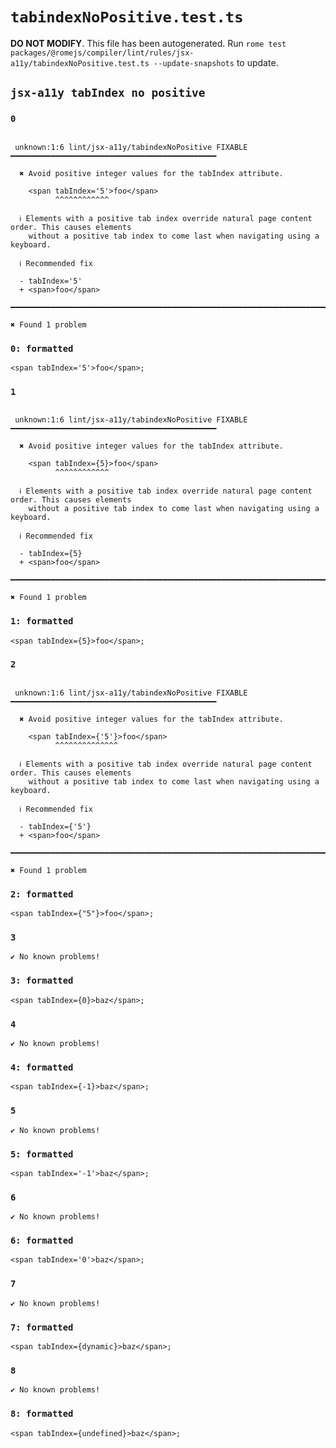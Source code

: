 # `tabindexNoPositive.test.ts`

**DO NOT MODIFY**. This file has been autogenerated. Run `rome test packages/@romejs/compiler/lint/rules/jsx-a11y/tabindexNoPositive.test.ts --update-snapshots` to update.

## `jsx-a11y tabIndex no positive`

### `0`

```

 unknown:1:6 lint/jsx-a11y/tabindexNoPositive FIXABLE ━━━━━━━━━━━━━━━━━━━━━━━━━━━━━━━━━━━━━━━━━━━━━━

  ✖ Avoid positive integer values for the tabIndex attribute.

    <span tabIndex='5'>foo</span>
          ^^^^^^^^^^^^

  ℹ Elements with a positive tab index override natural page content order. This causes elements
    without a positive tab index to come last when navigating using a keyboard.

  ℹ Recommended fix

  - tabIndex='5'
  + <span>foo</span>

━━━━━━━━━━━━━━━━━━━━━━━━━━━━━━━━━━━━━━━━━━━━━━━━━━━━━━━━━━━━━━━━━━━━━━━━━━━━━━━━━━━━━━━━━━━━━━━━━━━━

✖ Found 1 problem

```

### `0: formatted`

```
<span tabIndex='5'>foo</span>;

```

### `1`

```

 unknown:1:6 lint/jsx-a11y/tabindexNoPositive FIXABLE ━━━━━━━━━━━━━━━━━━━━━━━━━━━━━━━━━━━━━━━━━━━━━━

  ✖ Avoid positive integer values for the tabIndex attribute.

    <span tabIndex={5}>foo</span>
          ^^^^^^^^^^^^

  ℹ Elements with a positive tab index override natural page content order. This causes elements
    without a positive tab index to come last when navigating using a keyboard.

  ℹ Recommended fix

  - tabIndex={5}
  + <span>foo</span>

━━━━━━━━━━━━━━━━━━━━━━━━━━━━━━━━━━━━━━━━━━━━━━━━━━━━━━━━━━━━━━━━━━━━━━━━━━━━━━━━━━━━━━━━━━━━━━━━━━━━

✖ Found 1 problem

```

### `1: formatted`

```
<span tabIndex={5}>foo</span>;

```

### `2`

```

 unknown:1:6 lint/jsx-a11y/tabindexNoPositive FIXABLE ━━━━━━━━━━━━━━━━━━━━━━━━━━━━━━━━━━━━━━━━━━━━━━

  ✖ Avoid positive integer values for the tabIndex attribute.

    <span tabIndex={'5'}>foo</span>
          ^^^^^^^^^^^^^^

  ℹ Elements with a positive tab index override natural page content order. This causes elements
    without a positive tab index to come last when navigating using a keyboard.

  ℹ Recommended fix

  - tabIndex={'5'}
  + <span>foo</span>

━━━━━━━━━━━━━━━━━━━━━━━━━━━━━━━━━━━━━━━━━━━━━━━━━━━━━━━━━━━━━━━━━━━━━━━━━━━━━━━━━━━━━━━━━━━━━━━━━━━━

✖ Found 1 problem

```

### `2: formatted`

```
<span tabIndex={"5"}>foo</span>;

```

### `3`

```
✔ No known problems!

```

### `3: formatted`

```
<span tabIndex={0}>baz</span>;

```

### `4`

```
✔ No known problems!

```

### `4: formatted`

```
<span tabIndex={-1}>baz</span>;

```

### `5`

```
✔ No known problems!

```

### `5: formatted`

```
<span tabIndex='-1'>baz</span>;

```

### `6`

```
✔ No known problems!

```

### `6: formatted`

```
<span tabIndex='0'>baz</span>;

```

### `7`

```
✔ No known problems!

```

### `7: formatted`

```
<span tabIndex={dynamic}>baz</span>;

```

### `8`

```
✔ No known problems!

```

### `8: formatted`

```
<span tabIndex={undefined}>baz</span>;

```
